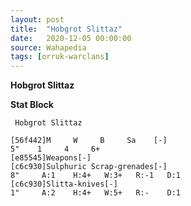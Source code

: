 ```yaml
---
layout: post
title:  "Hobgrot Slittaz"
date:   2020-12-05 00:00:00
source: Wahapedia
tags: [orruk-warclans]
---
```


**Hobgrot Slittaz**

**Stat Block**
```
 Hobgrot Slittaz
```

```
[56f442]M     W     B     Sa    [-]
5"    1     4     6+    
[e85545]Weapons[-]
[c6c930]Sulphuric Scrap-grenades[-]
8"     A:1    H:4+   W:3+   R:-1   D:1   
[c6c930]Slitta-knives[-]
1"     A:2    H:4+   W:5+   R:-    D:1   
```
    